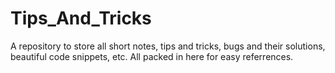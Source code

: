 # Tips_And_Tricks
A repository to store all short notes, tips and tricks, bugs and their solutions, beautiful code snippets, etc. All packed in here for easy referrences.
